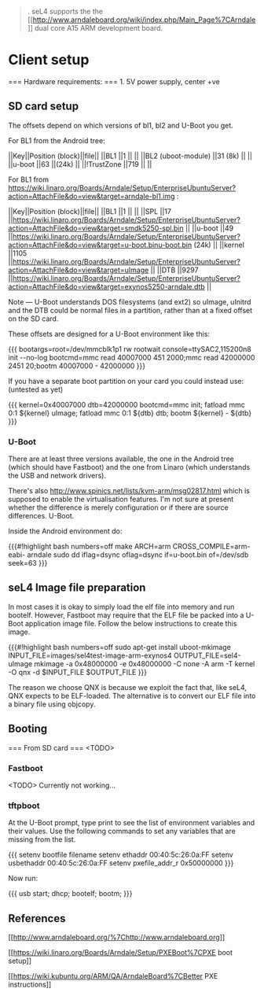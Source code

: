 > . seL4 supports the the
> \[\[<http://www.arndaleboard.org/wiki/index.php/Main_Page%7CArndale>\]\]
> dual core A15 ARM development board.

# Client setup
 === Hardware requirements: === 1. 5V power supply,
center +ve

## SD card setup
 The offsets depend on which versions of bl1, bl2 and
U-Boot you get.

For BL1 from the Android tree:

||Key||Position (block)||file|| ||BL1 ||1 || || ||BL2 (uboot-module)
||31 (8k) || || ||u-boot ||63 ||(24k) || ||!TrustZone ||719 || ||

For BL1 from
<https://wiki.linaro.org/Boards/Arndale/Setup/EnterpriseUbuntuServer?action=AttachFile&do=view&target=arndale-bl1.img>
:

||Key||Position (block)||file|| ||BL1 ||1 || || ||SPL ||17
||<https://wiki.linaro.org/Boards/Arndale/Setup/EnterpriseUbuntuServer?action=AttachFile&do=view&target=smdk5250-spl.bin>
|| ||u-boot ||49
||<https://wiki.linaro.org/Boards/Arndale/Setup/EnterpriseUbuntuServer?action=AttachFile&do=view&target=u-boot.binu-boot.bin>
(24k) || ||kernel ||1105
||<https://wiki.linaro.org/Boards/Arndale/Setup/EnterpriseUbuntuServer?action=AttachFile&do=view&target=uImage>
|| ||DTB ||9297
||<https://wiki.linaro.org/Boards/Arndale/Setup/EnterpriseUbuntuServer?action=AttachFile&do=view&target=exynos5250-arndale.dtb>
||

Note — U-Boot understands DOS filesystems (and ext2) so uImage, uInitrd
and the DTB could be normal files in a partition, rather than at a fixed
offset on the SD card.

These offsets are designed for a U-Boot environment like this:

{{{ bootargs=root=/dev/mmcblk1p1 rw rootwait console=ttySAC2,115200n8
init --no-log bootcmd=mmc read 40007000 451 2000;mmc read 42000000 2451
20;bootm 40007000 - 42000000 }}}

If you have a separate boot partition on your card you could instead
use: (untested as yet)

{{{ kernel=0x40007000 dtb=42000000 bootcmd=mmc init; fatload mmc 0:1
\${kernel} uImage; fatload mmc 0:1 \${dtb} dtb; bootm \${kernel} -
\${dtb} }}}

### U-Boot
 There are at least three versions available, the one in
the Android tree (which should have Fastboot) and the one from Linaro
(which understands the USB and network drivers).

There's also <http://www.spinics.net/lists/kvm-arm/msg02817.html> which
is supposed to enable the virtualisation features. I'm not sure at
present whether the difference is merely configuration or if there are
source differences. U-Boot.

Inside the Android environment do:

{{{\#!highlight bash numbers=off make ARCH=arm CROSS\_COMPILE=arm-eabi-
arndale sudo dd iflag=dsync oflag=dsync if=u-boot.bin of=/dev/sdb
seek=63 }}}

## seL4 Image file preparation
 In most cases it is okay to simply
load the elf file into memory and run bootelf. However, Fastboot may
require that the ELF file be packed into a U-Boot application image
file. Follow the below instructions to create this image.

{{{\#!highlight bash numbers=off sudo apt-get install uboot-mkimage
INPUT\_FILE=images/sel4test-image-arm-exynos4 OUTPUT\_FILE=sel4-uImage
mkimage -a 0x48000000 -e 0x48000000 -C none -A arm -T kernel -O qnx -d
\$INPUT\_FILE \$OUTPUT\_FILE }}}

The reason we choose QNX is because we exploit the fact that, like seL4,
QNX expects to be ELF-loaded. The alternative is to convert our ELF file
into a binary file using objcopy.

## Booting
 === From SD card === &lt;TODO&gt;

### Fastboot
 &lt;TODO&gt; Currently not working...

### tftpboot
 At the U-Boot prompt, type print to see the list of
environment variables and their values. Use the following commands to
set any variables that are missing from the list.

{{{ setenv bootfile filename setenv ethaddr 00:40:5c:26:0a:FF setenv
usbethaddr 00:40:5c:26:0a:FF setenv pxefile\_addr\_r 0x50000000 }}}

Now run:

{{{ usb start; dhcp; bootelf; bootm; }}}

## References

\[\[<http://www.arndaleboard.org/%7Chttp://www.arndaleboard.org>\]\]

\[\[<https://wiki.linaro.org/Boards/Arndale/Setup/PXEBoot%7CPXE> boot
setup\]\]

\[\[<https://wiki.kubuntu.org/ARM/QA/ArndaleBoard%7CBetter> PXE
instructions\]\]
